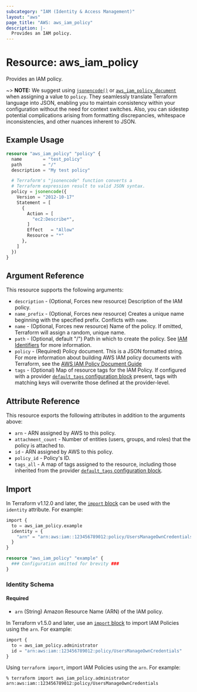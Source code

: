 ```yaml
---
subcategory: "IAM (Identity & Access Management)"
layout: "aws"
page_title: "AWS: aws_iam_policy"
description: |-
  Provides an IAM policy.
---
```


# Resource: aws_iam_policy

Provides an IAM policy.

~> **NOTE:** We suggest using [`jsonencode()`](https://developer.hashicorp.com/terraform/language/functions/jsonencode) or [`aws_iam_policy_document`](/docs/providers/aws/d/iam_policy_document.html) when assigning a value to `policy`. They seamlessly translate Terraform language into JSON, enabling you to maintain consistency within your configuration without the need for context switches. Also, you can sidestep potential complications arising from formatting discrepancies, whitespace inconsistencies, and other nuances inherent to JSON.

## Example Usage

```terraform
resource "aws_iam_policy" "policy" {
  name        = "test_policy"
  path        = "/"
  description = "My test policy"

  # Terraform's "jsonencode" function converts a
  # Terraform expression result to valid JSON syntax.
  policy = jsonencode({
    Version = "2012-10-17"
    Statement = [
      {
        Action = [
          "ec2:Describe*",
        ]
        Effect   = "Allow"
        Resource = "*"
      },
    ]
  })
}
```

## Argument Reference

This resource supports the following arguments:

* `description` - (Optional, Forces new resource) Description of the IAM policy.
* `name_prefix` - (Optional, Forces new resource) Creates a unique name beginning with the specified prefix. Conflicts with `name`.
* `name` - (Optional, Forces new resource) Name of the policy. If omitted, Terraform will assign a random, unique name.
* `path` - (Optional, default "/") Path in which to create the policy. See [IAM Identifiers](https://docs.aws.amazon.com/IAM/latest/UserGuide/Using_Identifiers.html) for more information.
* `policy` - (Required) Policy document. This is a JSON formatted string. For more information about building AWS IAM policy documents with Terraform, see the [AWS IAM Policy Document Guide](https://learn.hashicorp.com/terraform/aws/iam-policy)
* `tags` - (Optional) Map of resource tags for the IAM Policy. If configured with a provider [`default_tags` configuration block](https://registry.terraform.io/providers/hashicorp/aws/latest/docs#default_tags-configuration-block) present, tags with matching keys will overwrite those defined at the provider-level.

## Attribute Reference

This resource exports the following attributes in addition to the arguments above:

* `arn` - ARN assigned by AWS to this policy.
* `attachment_count` - Number of entities (users, groups, and roles) that the policy is attached to.
* `id` - ARN assigned by AWS to this policy.
* `policy_id` - Policy's ID.
* `tags_all` - A map of tags assigned to the resource, including those inherited from the provider [`default_tags` configuration block](https://registry.terraform.io/providers/hashicorp/aws/latest/docs#default_tags-configuration-block).

## Import

In Terraform v1.12.0 and later, the [`import` block](https://developer.hashicorp.com/terraform/language/import) can be used with the `identity` attribute. For example:

```terraform
import {
  to = aws_iam_policy.example
  identity = {
    "arn" = "arn:aws:iam::123456789012:policy/UsersManageOwnCredentials"
  }
}

resource "aws_iam_policy" "example" {
  ### Configuration omitted for brevity ###
}
```

### Identity Schema

#### Required

- `arn` (String) Amazon Resource Name (ARN) of the IAM policy.

In Terraform v1.5.0 and later, use an [`import` block](https://developer.hashicorp.com/terraform/language/import) to import IAM Policies using the `arn`. For example:

```terraform
import {
  to = aws_iam_policy.administrator
  id = "arn:aws:iam::123456789012:policy/UsersManageOwnCredentials"
}
```

Using `terraform import`, import IAM Policies using the `arn`. For example:

```console
% terraform import aws_iam_policy.administrator arn:aws:iam::123456789012:policy/UsersManageOwnCredentials
```
